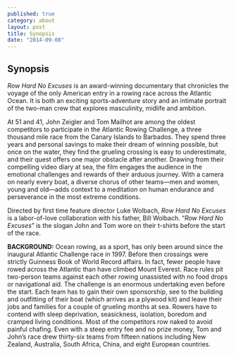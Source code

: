 ```yaml
---
published: true
category: about
layout: post
title: Synopsis
date: "2014-09-08"
---
```


## Synopsis

<i>Row Hard No Excuses</i> is an award-winning documentary that chronicles the voyage of the only American entry in a rowing race across the Atlantic Ocean. It is both an exciting sports-adventure story and an intimate portrait of the two-man crew that explores masculinity, midlife and ambition.

At 51 and 41, John Zeigler and Tom Mailhot are among the oldest competitors to participate in the Atlantic Rowing Challenge, a three thousand mile race from the Canary Islands to Barbados. They spend three years and personal savings to make their dream of winning possible, but once on the water, they find the grueling crossing is easy to underestimate, and their quest offers one major obstacle after another. Drawing from their compelling video diary at sea, the film engages the audience in the emotional challenges and rewards of their arduous journey. With a camera on nearly every boat, a diverse chorus of other teams—men and women, young and old—adds context to a meditation on human endurance and perseverance in the most extreme conditions.

Directed by first time feature director Luke Wolbach, <i>Row Hard No Excuses</i> is a labor-of-love collaboration with his father, Bill Wolbach. “<i>Row Hard No Excuses</i>” is the slogan John and Tom wore on their t-shirts before the start of the race.

<b>BACKGROUND:</b>
Ocean rowing, as a sport, has only been around since the inaugural Atlantic Challenge race in 1997. Before then crossings were strictly Guinness Book of World Record affairs. In fact, fewer people have rowed across the Atlantic than have climbed Mount Everest. Race rules pit two-person teams against each other rowing unassisted with no food drops or navigational aid. The challenge is an enormous undertaking even before the start. Each team has to gain their own sponsorship, see to the building and outfitting of their boat (which arrives as a plywood kit) and leave their jobs and families for a couple of grueling months at sea. Rowers have to contend with sleep deprivation, seasickness, isolation, boredom and cramped living conditions. Most of the competitors row naked to avoid painful chafing. Even with a steep entry fee and no prize money, Tom and John’s race drew thirty-six teams from fifteen nations including New Zealand, Australia, South Africa, China, and eight European countries.
